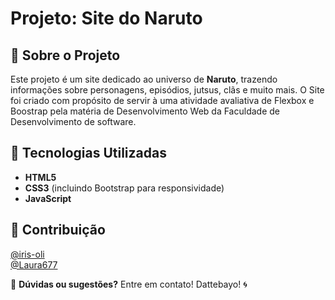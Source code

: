 # Projeto: Site do Naruto

## 📌 Sobre o Projeto
Este projeto é um site dedicado ao universo de **Naruto**, trazendo informações sobre personagens, episódios, jutsus, clãs e muito mais.
O Site foi criado com propósito de servir à uma atividade avaliativa de Flexbox e Boostrap pela matéria de Desenvolvimento Web da Faculdade de Desenvolvimento de software.

## 🚀 Tecnologias Utilizadas
- **HTML5**
- **CSS3** (incluindo Bootstrap para responsividade)
- **JavaScript**

## 🤝 Contribuição
[@iris-oli](https://github.com/iris-oli)  
[@Laura677](https://github.com/Laura677)  

💬 **Dúvidas ou sugestões?** Entre em contato! Dattebayo! 🌀

